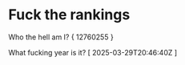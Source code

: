 # Fuck the rankings

Who the hell am I?
{ 12760255 }

What fucking year is it?
[ 2025-03-29T20:46:40Z ]
